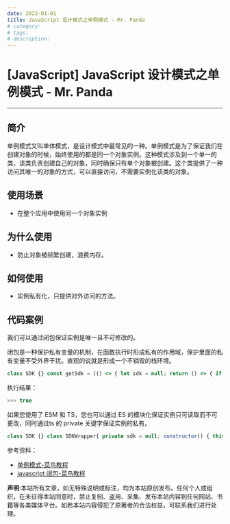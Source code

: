 ```yaml
---
date: 2022-01-01
title: JavaScript 设计模式之单例模式 - Mr. Panda
# category: 
# tags: 
# description:
---
```


# [JavaScript] JavaScript 设计模式之单例模式 - Mr. Panda

---
## 简介

单例模式又叫单体模式，是设计模式中最常见的一种。单例模式是为了保证我们在创建对象的时候，始终使用的都是同一个对象实例。这种模式涉及到一个单一的类，该类负责创建自己的对象，同时确保只有单个对象被创建。这个类提供了一种访问其唯一的对象的方式，可以直接访问，不需要实例化该类的对象。

## 使用场景

-   在整个应用中使用同一个对象实例

## 为什么使用

-   防止对象被频繁创建，浪费内存。

## 如何使用

-   实例私有化，只提供对外访问的方法。

## 代码案例

我们可以通过闭包保证实例是唯一且不可修改的。

闭包是一种保护私有变量的机制，在函数执行时形成私有的作用域，保护里面的私有变量不受外界干扰。直观的说就是形成一个不销毁的栈环境。

```javascript
class SDK {} const getSdk = (() => { let sdk = null; return () => { if(sdk === null) { sdk = new SDK(); } return sdk; } })() const sdk1 = getSdk(); const sdk2 = getSdk(); console.log(sdk1 === sdk2);
```

执行结果：

```javascript
>>> true
```

如果您使用了 ESM 和 TS，您也可以通过 ES 的模块化保证实例只可读取而不可更改，同时通过ts 的 private 关键字保证实例的私有。

```javascript
class SDK {} class SDKWrapper{ private sdk = null; constructor() { this.sdk = new SDK(); } getSDK() { return sdk; } } const sdkWrapper = new SDKWrapper(); const SdkInstance = sdkWrapper.getSDK(); export default SdkInstance;
```

参考资料：

-   [单例模式-菜鸟教程](https://www.runoob.com/design-pattern/singleton-pattern.html)
-   [javascript 闭包-菜鸟教程](https://www.runoob.com/js/js-function-closures.html)

**声明**:本站所有文章，如无特殊说明或标注，均为本站原创发布。任何个人或组织，在未征得本站同意时，禁止复制、盗用、采集、发布本站内容到任何网站、书籍等各类媒体平台。如若本站内容侵犯了原著者的合法权益，可联系我们进行处理。
